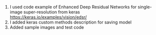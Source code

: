 1. I used code example of Enhanced Deep Residual Networks for single-image super-resolution from keras https://keras.io/examples/vision/edsr/
2. I added keras custom methods description for saving model
3. Added sample images and test code
